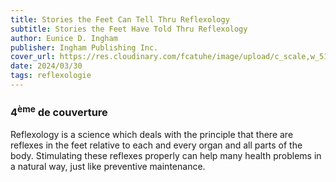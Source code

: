```yaml
---
title: Stories the Feet Can Tell Thru Reflexology
subtitle: Stories the Feet Have Told Thru Reflexology
author: Eunice D. Ingham
publisher: Ingham Publishing Inc.
cover_url: https://res.cloudinary.com/fcatuhe/image/upload/c_scale,w_512/v1711899163/raphaele-rodellar.fr/bibliotheque/9780961180430.jpg
date: 2024/03/30
tags: reflexologie
---
```


### 4<sup>ème</sup> de couverture

Reflexology is a science which deals with the principle that there are reflexes in the feet relative to each and every organ and all parts of the body. Stimulating these reflexes properly can help many health problems in a natural way, just like preventive maintenance.
